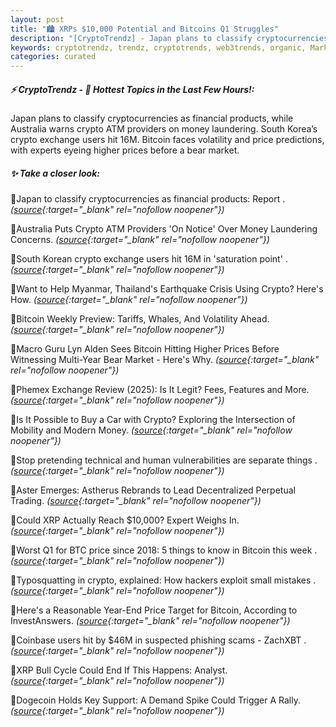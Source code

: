 ```yaml
---
layout: post
title: "🏙️ XRPs $10,000 Potential and Bitcoins Q1 Struggles"
description: "[CryptoTrendz] - Japan plans to classify cryptocurrencies as financial products, while Australia warns crypto ATM providers on money laundering. South Korea’s crypto exchange users hit 16M. Bitcoin faces volatility and price predictions, with experts eyeing higher prices before a bear market."
keywords: cryptotrendz, trendz, cryptotrends, web3trends, organic, Market, Bitcoin, BTC, Crypto, XRP
categories: curated
---
```


##### ⚡ CryptoTrendz - 📌 *Hottest Topics in the Last Few Hours!:*

Japan plans to classify cryptocurrencies as financial products, while Australia warns crypto ATM providers on money laundering. South Korea’s crypto exchange users hit 16M. Bitcoin faces volatility and price predictions, with experts eyeing higher prices before a bear market.

##### ✨ *Take a closer look:*


🔹Japan to classify cryptocurrencies as financial products: Report . *([source](https://s.avyag.com/qdx6){:target="_blank" rel="nofollow noopener"})*

🔹Australia Puts Crypto ATM Providers 'On Notice' Over Money Laundering Concerns. *([source](https://s.avyag.com/6zdh){:target="_blank" rel="nofollow noopener"})*

🔹South Korean crypto exchange users hit 16M in 'saturation point' . *([source](https://s.avyag.com/ftcf){:target="_blank" rel="nofollow noopener"})*

🔹Want to Help Myanmar, Thailand's Earthquake Crisis Using Crypto? Here's How. *([source](https://s.avyag.com/d9j6){:target="_blank" rel="nofollow noopener"})*

🔹Bitcoin Weekly Preview: Tariffs, Whales, And Volatility Ahead. *([source](https://s.avyag.com/hfuo){:target="_blank" rel="nofollow noopener"})*

🔹Macro Guru Lyn Alden Sees Bitcoin Hitting Higher Prices Before Witnessing Multi-Year Bear Market - Here's Why. *([source](https://s.avyag.com/z7rg){:target="_blank" rel="nofollow noopener"})*

🔹Phemex Exchange Review (2025): Is It Legit? Fees, Features and More. *([source](https://s.avyag.com/tzux){:target="_blank" rel="nofollow noopener"})*

🔹Is It Possible to Buy a Car with Crypto? Exploring the Intersection of Mobility and Modern Money. *([source](https://s.avyag.com/pzmv){:target="_blank" rel="nofollow noopener"})*

🔹Stop pretending technical and human vulnerabilities are separate things . *([source](https://s.avyag.com/81mb){:target="_blank" rel="nofollow noopener"})*

🔹Aster Emerges: Astherus Rebrands to Lead Decentralized Perpetual Trading. *([source](https://s.avyag.com/hyq0){:target="_blank" rel="nofollow noopener"})*

🔹Could XRP Actually Reach $10,000? Expert Weighs In. *([source](https://s.avyag.com/n1u6){:target="_blank" rel="nofollow noopener"})*

🔹Worst Q1 for BTC price since 2018: 5 things to know in Bitcoin this week . *([source](https://s.avyag.com/wf3q){:target="_blank" rel="nofollow noopener"})*

🔹Typosquatting in crypto, explained: How hackers exploit small mistakes . *([source](https://s.avyag.com/rlmb){:target="_blank" rel="nofollow noopener"})*

🔹Here's a Reasonable Year-End Price Target for Bitcoin, According to InvestAnswers. *([source](https://s.avyag.com/e7m6){:target="_blank" rel="nofollow noopener"})*

🔹Coinbase users hit by $46M in suspected phishing scams - ZachXBT . *([source](https://s.avyag.com/wa25){:target="_blank" rel="nofollow noopener"})*

🔹XRP Bull Cycle Could End If This Happens: Analyst. *([source](https://s.avyag.com/whfw){:target="_blank" rel="nofollow noopener"})*

🔹Dogecoin Holds Key Support: A Demand Spike Could Trigger A Rally. *([source](https://s.avyag.com/pucx){:target="_blank" rel="nofollow noopener"})*
